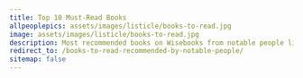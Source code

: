 ```yaml
---
title: Top 10 Must-Read Books
allpeoplepics: assets/images/listicle/books-to-read.jpg
image: assets/images/listicle/books-to-read.jpg
description: Most recommended books on Wisebooks from notable people like Barack Obama, Marc Andreessen, and more.
redirect_to: /books-to-read-recommended-by-notable-people/
sitemap: false
--- 
```









